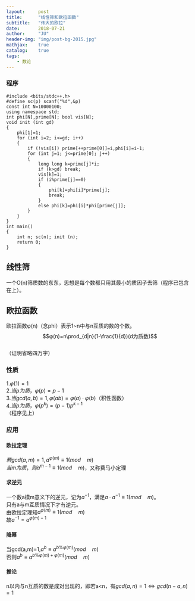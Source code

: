 ```yaml
---
layout:     post
title:      "线性筛和欧拉函数"
subtitle:   "伟大的欧拉"
date:       2018-07-21
author:     "JU"
header-img: "img/post-bg-2015.jpg"
mathjax:    true
catalog:    true
tags:
    - 数论
---
```


### 程序

    #include <bits/stdc++.h>
    #define sc(p) scanf("%d",&p)
    const int N=10000100;
    using namespace std;
    int phi[N],prime[N]; bool vis[N];
    void init (int gd)
    {
        phi[1]=1;
        for (int i=2; i<=gd; i++)
        {
            if (!vis[i]) prime[++prime[0]]=i,phi[i]=i-1;
            for (int j=1; j<=prime[0]; j++)
            {
                long long k=prime[j]*i;
                if (k>gd) break;
                vis[k]=1;
                if (i%prime[j]==0)
                {
                    phi[k]=phi[i]*prime[j];
                    break;
                }
                else phi[k]=phi[i]*phi[prime[j]];
            }
        }
    }
    int main()
    {
        int n; sc(n); init (n);
        return 0;
    }


## 线性筛
一个O(n)筛质数的东东，思想是每个数都只用其最小的质因子去筛（程序已包含在上）。
## 欧拉函数
欧拉函数φ(n)（念phi）表示1~n中与n互质的数的个数。  
$$φ(n)=n\prod_{d|n}(1-\frac{1}{d})(d为质数)$$  
（证明省略四万字）
### 性质
1.$φ(1)=1$  
2.$当p为质，φ(p)=p-1$  
3.$当gcd(a,b)=1,φ(ab)=φ(a)·φ(b)$（积性函数）  
4.$当p为质，φ(p^{k})=(p-1)p^{k-1}$  
（程序见上）
### 应用
#### 欧拉定理
$若gcd(a,m)=1,a^{φ(m)}\equiv 1(mod \quad m)$  
$当m为质，则a^{m-1}\equiv 1(mod \quad m)$，又称费马小定理
#### 求逆元
一个数a模m意义下的逆元，记为$a^{-1}$，满足$a·a^{-1}\equiv 1(mod \quad m)$。  
只有a与m互质情况下才有逆元。  
由欧拉定理知$a^{φ(m)}\equiv 1(mod \quad m)$  
故$a^{-1}=a^{φ(m)-1}$
#### 降幂
当gcd(a,m)=1,$a^b\equiv a^{b\%φ(m)}(mod \quad m)$  
否则$a^b\equiv a^{b\%φ(m)+φ(m)}(mod \quad m)$
#### 推论
n以内与n互质的数是成对出现的，即若a<n，有$gcd(a,n)=1\Leftrightarrow gcd(n-a,n)=1$
